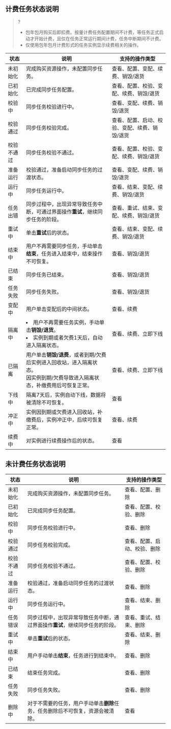## 计费任务状态说明

> ? 
> - 包年包月购买后即扣费。按量计费任务配置期间不计费，等任务正式启动才开始计费，且仅在任务正常运行期间计费，任务中断期间不计费。
> - 仅使用包年包月计费形式的任务实例显示续费相关的操作。

| **状态**   | **说明**                                                     | **支持的操作类型**                            |
| ---------- | ------------------------------------------------------------ | --------------------------------------------- |
| 未初始化   | 完成购买资源操作，未配置同步任务。                           | 查看、配置、变配、续费、销毁/退货             |
| 已初始化   | 已完成同步任务配置。                                         | 查看、配置、校验、变配、续费、销毁/退货       |
| 校验中     | 同步任务校验进行中。                                         | 查看、变配、续费、销毁/退货                   |
| 校验通过   | 同步任务校验完成。                                           | 查看、配置、启动、校验、变配、续费、销毁/退货 |
| 校验不通过 | 同步任务校验不通过。                                         | 查看、配置、校验、变配、续费、销毁/退货       |
| 准备运行   | 校验通过，准备启动同步任务的过渡状态。                       | 查看、变配、续费、销毁/退货                   |
| 运行中     | 同步任务运行中。                                             | 查看、结束、变配、续费、销毁/退货             |
| 任务出错   | 同步过程中，出现异常导致任务中断，可通过界面操作**重试**，继续同步任务的阶段。 | 查看、重试、结束、变配、续费、销毁/退货       |
| 重试中     | 单击**重试**后的状态。                                       | 查看、结束、变配、续费、销毁/退货             |
| 结束中     | 用户不再需要同步任务，手动单击**结束**，任务进入结束中，结束操作不可恢复。 | 查看、销毁/退货                               |
| 已结束     | 同步任务已结束。                                             | 查看、销毁/退货                               |
| 任务失败   | 同步任务失败。                                               | 查看、销毁/退货                               |
| 变配中     | 用户单击变配后的中间状态。                                   | 查看、续费                                    |
| 隔离中     | <li>用户不再需要任务实例，手动单击**销毁/退货**。<li>实例到期或者欠费1天后，自动进入隔离状态。 | 查看、续费、立即下线                          |
| 已隔离     | 用户单击**销毁/退费**，或者到期/欠费后实例进入回收站，进入隔离状态。<br>因实例到期/欠费导致进入隔离状态，补缴费用后可恢复正常。</br> | 查看、续费、立即下线                          |
| 下线中     | 隔离7天后，实例自动下线，数据将被清除不可恢复。              | 查看                                          |
| 冲正中     | 实例因到期或欠费进入回收站，补缴费后，实例冲正中，后续可恢复正常。 | 查看、续费                                    |
| 续费中     | 对实例进行续费操作后的状态。                                 | 查看                                          |

## 未计费任务状态说明

| **状态**   | **说明**                                                     | **支持的操作类型**           |
| ---------- | ------------------------------------------------------------ | ---------------------------- |
| 未初始化   | 完成购买资源操作，未配置同步任务。                           | 查看、配置、删除             |
| 已初始化   | 已完成同步任务配置。                                         | 查看、配置、校验、删除       |
| 校验中     | 同步任务校验进行中。                                         | 查看、删除                   |
| 校验通过   | 同步任务校验完成。                                           | 查看、配置、启动、校验、删除 |
| 校验不通过 | 同步任务校验不通过。                                         | 查看、配置、校验、删除       |
| 准备运行   | 校验通过，准备启动同步任务的过渡状态。                       | 查看、删除                   |
| 运行中     | 同步任务运行中。                                             | 查看、结束、删除             |
| 任务错误   | 同步过程中，出现异常导致任务中断，通过界面操作**重试**，继续同步任务的阶段。 | 查看、重试、结束、删除       |
| 重试中     | 单击**重试**后的状态。                                       | 查看、结束、删除             |
| 结束中     | 用户手动单击**结束**，任务进行到结束中。                     | 查看、删除                   |
| 已结束     | 结束任务完成。                                               | 查看、删除                   |
| 任务失败   | 同步任务失败。                                               | 查看、删除                   |
| 删除中     | 对于不需要的任务，用户手动单击**删除**任务，任务删除后不可恢复，资源会被清除。 | 查看                         |


